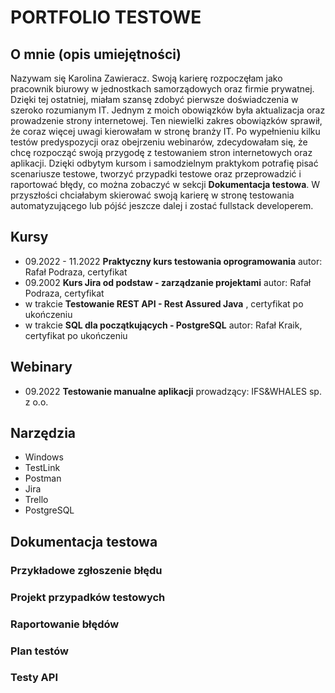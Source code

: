 # PORTFOLIO TESTOWE
## O mnie (opis umiejętności)
Nazywam się Karolina Zawieracz. Swoją karierę rozpoczęłam jako pracownik biurowy w jednostkach samorządowych oraz firmie prywatnej. Dzięki tej ostatniej, miałam szansę zdobyć pierwsze doświadczenia w szeroko rozumianym IT. Jednym z moich obowiązków była aktualizacja oraz prowadzenie strony internetowej. Ten niewielki zakres obowiązków sprawił, że coraz więcej uwagi kierowałam w stronę branży IT. Po wypełnieniu kilku testów predyspozycji oraz obejrzeniu webinarów, zdecydowałam się, że chcę rozpocząć swoją przygodę z testowaniem stron internetowych oraz aplikacji. Dzięki odbytym kursom i samodzielnym praktykom potrafię pisać scenariusze testowe, tworzyć przypadki testowe oraz przeprowadzić i raportować błędy, co można zobaczyć w sekcji **Dokumentacja testowa**. W przyszłości chciałabym skierować swoją karierę w stronę testowania automatyzującego lub pójść jeszcze dalej i zostać fullstack developerem.
## Kursy 
* 09.2022 - 11.2022 **Praktyczny kurs testowania oprogramowania** autor: Rafał Podraza, certyfikat
* 09.2002 **Kurs Jira od podstaw - zarządzanie projektami** autor: Rafał Podraza, certyfikat
* w trakcie **Testowanie REST API - Rest Assured Java** , certyfikat po ukończeniu
* w trakcie **SQL dla początkujących - PostgreSQL** autor: Rafał Kraik, certyfikat po ukończeniu 
## Webinary
* 09.2022 **Testowanie manualne aplikacji** prowadzący: IFS&WHALES sp. z o.o.
## Narzędzia
* Windows
* TestLink
* Postman 
* Jira
* Trello
* PostgreSQL
## Dokumentacja testowa
### Przykładowe zgłoszenie błędu
### Projekt przypadków testowych
### Raportowanie błędów
### Plan testów 
### Testy API

